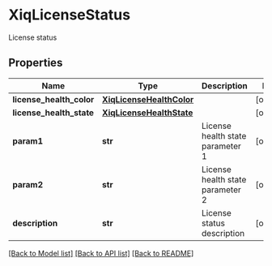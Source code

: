 # XiqLicenseStatus

License status
## Properties
Name | Type | Description | Notes
------------ | ------------- | ------------- | -------------
**license_health_color** | [**XiqLicenseHealthColor**](XiqLicenseHealthColor.md) |  | [optional] 
**license_health_state** | [**XiqLicenseHealthState**](XiqLicenseHealthState.md) |  | [optional] 
**param1** | **str** | License health state parameter 1 | [optional] 
**param2** | **str** | License health state parameter 2 | [optional] 
**description** | **str** | License status description | [optional] 

[[Back to Model list]](../README.md#documentation-for-models) [[Back to API list]](../README.md#documentation-for-api-endpoints) [[Back to README]](../README.md)


